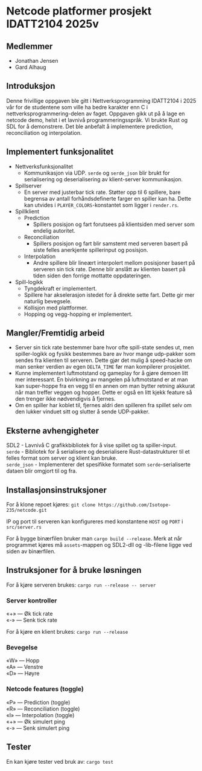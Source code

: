 # Netcode platformer prosjekt IDATT2104 2025v
## Medlemmer
- Jonathan Jensen
- Gard Alhaug

## Introduksjon
Denne frivillige oppgaven ble gitt i Nettverksprogramming IDATT2104 i 2025 vår for de studentene som ville ha bedre karakter enn C i nettverksprogrammering-delen av faget. Oppgaven gikk ut på å lage en netcode demo, helst i et lavnivå programmeringsspråk. Vi brukte Rust og SDL for å demonstrere. Det ble anbefalt å implementere prediction, reconciliation og interpolation. 

## Implementert funksjonalitet
- Nettverksfunksjonalitet
	- Kommunikasjon via UDP. `serde` og `serde_json` blir brukt for serialisering og deserialisering av klient-server kommunikasjon.
- Spillserver
	- En server med justerbar tick rate. Støtter opp til 6 spillere, bare begrensa av antall forhåndsdefinerte farger en spiller kan ha. Dette kan utvides i `PLAYER_COLORS`-konstantet som ligger i `render.rs`.
- Spillklient
	- Prediction 
		- Spillers posisjon og fart forutsees på klientsiden med server som endelig autoritet.
	- Reconciliation
		- Spillers posisjon og fart blir samstemt med serveren basert på siste felles anerkjente spillerinput og posisjon.
	- Interpolation
		- Andre spillere blir lineært interpolert mellom posisjoner basert på serveren sin tick rate. Denne blir anslått av klienten basert på tiden siden den forrige mottatte oppdateringen.
- Spill-logikk
	- Tyngdekraft er implementert.
	- Spillere har akselerasjon istedet for å direkte sette fart. Dette gir mer naturlig bevegsele.
	- Kollisjon med plattformer.
	- Hopping og vegg-hopping er implementert.

## Mangler/Fremtidig arbeid
- Server sin tick rate bestemmer bare hvor ofte spill-state sendes ut, men spiller-logikk og fysikk bestemmes bare av hvor mange udp-pakker som sendes fra klienten til serveren. Dette gjør det mulig å speed-hacke om man senker verdien av egen `DELTA_TIME` før man kompilerer prosjektet.
- Kunne implementert luftmotstand og gameplay for å gjøre demoen litt mer interessant. En bivirkning av mangelen på luftmotstand er at man kan super-hoppe fra en vegg til en annen om man bytter retning akkurat når man treffer veggen og hopper. Dette er også en litt kjekk feature så den trenger ikke nødvendigvis å fjernes.
- Om en spiller har koblet til, fjernes aldri den spilleren fra spillet selv om den lukker vinduet sitt og slutter å sende UDP-pakker.

## Eksterne avhengigheter
SDL2 - Lavnivå C grafikkbibliotek for å vise spillet og ta spiller-input.  
`serde` - Bibliotek for å serialisere og deserialisere Rust-datastrukturer til et felles format som server og klient kan bruke.  
`serde_json` - Implementerer det spesifikke formatet som `serde`-serialiserte dataen blir omgjort til og fra.

## Installasjonsinstruksjoner
For å klone repoet kjøres:
`git clone https://github.com/Isotope-235/netcode.git`

IP og port til serveren kan konfigureres med konstantene `HOST` og `PORT` i `src/server.rs`

For å bygge binærfilen bruker man `cargo build --release`. Merk at når programmet kjøres må `assets`-mappen og SDL2-dll og -lib-filene ligge ved siden av binærfilen.

## Instruksjoner for å bruke løsningen
For å kjøre serveren brukes:
`cargo run --release -- server`

### Server kontroller
«+» — Øk tick rate  
«-» — Senk tick rate

For å kjøre en klient brukes:
`cargo run --release`

### Bevegelse
«W» — Hopp  
«A» — Venstre  
«D» — Høyre

### Netcode features (toggle)
«P» — Prediction (toggle)  
«R» — Reconciliation (toggle)  
«I» — Interpolation (toggle)  
«+» — Øk simulert ping  
«-» — Senk simulert ping

## Tester
En kan kjøre tester ved bruk av:
`cargo test`
